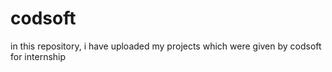 # codsoft
in this repository, i have uploaded my projects which were given by codsoft for internship
